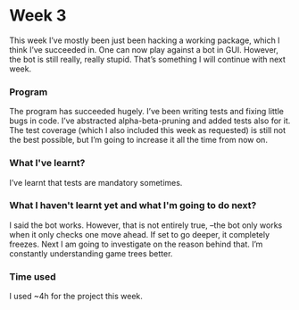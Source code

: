 # Week 3
This week I’ve mostly been just been hacking a working package, which I think I’ve succeeded in. One can now play against a bot in GUI.
However, the bot is still really, really stupid. That’s something I will continue with next week.

### Program
The program has succeeded hugely. I’ve been writing tests and fixing little bugs in code. I’ve abstracted alpha-beta-pruning and added tests also for it. The test coverage (which I  also included this week as requested) is still not the best possible, but I’m going to increase it all the time from now on.

### What I've learnt?
I’ve learnt that tests are mandatory sometimes.

### What I haven't learnt yet and what I'm going to do next?
I said the bot works. However, that is not entirely true, –the bot only works when it only checks one move ahead. If set to go deeper, it completely freezes. Next I am going to investigate on the reason behind that. I’m constantly understanding game trees better.

### Time used
I used ~4h for the project this week.